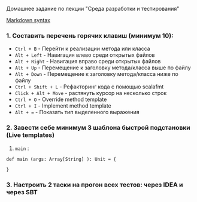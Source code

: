 Домашнее задание по лекции "Среда разработки и тестирования"

[Markdown syntax](https://github.com/adam-p/markdown-here/wiki/Markdown-Cheatsheet)

### 1. Составить перечень горячих клавиш (минимум 10):

* ``Ctrl + B`` - Перейти к реализации метода или класса
* ``Alt + Left`` - Навигация влево среди открытых файлов
* ``Alt + Right`` - Навигация вправо среди открытых файлов
* ``Alt + Up`` - Перемещение к заголовку метода/класса выше по файлу
* ``Alt + Down`` - Перемещение к заголовку метода/класса ниже по файлу
* ``Ctrl + Shift + L`` - Рефакторинг кода с помощью scalafmt
* ``Click + Alt + Move`` - растянуть курсор на несколько строк
* ``Ctrl + O`` - Override method template
* ``Ctrl + I`` - Implement method template
* ``Alt + =`` - Показать тип выделенного выражения


### 2. Завести себе минимум 3 шаблона быстрой подстановки (Live templates)

1. `main` :

```
def main (args: Array[String] ): Unit = {
  
}
```


### 3. Настроить 2 таски на прогон всех тестов: через IDEA и через SBT
